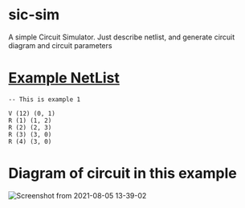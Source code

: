 # sic-sim
A simple Circuit Simulator. Just describe netlist, and generate circuit diagram and circuit parameters

# [Example NetList](https://raw.githubusercontent.com/jatin837/sic-sim/main/ex1.cir?token=APFO6ORTHPH7UHEPA6O5ZULBCTKOA)
```vi
-- This is example 1

V (12) (0, 1)
R (1) (1, 2)
R (2) (2, 3)
R (3) (3, 0)
R (4) (3, 0)
```
# Diagram of circuit in this example

![Screenshot from 2021-08-05 13-39-02](https://user-images.githubusercontent.com/63631162/128315400-346fb768-44be-4a01-bf17-3cf2c0407b1b.png)

